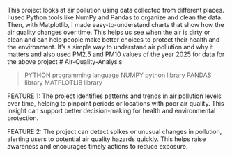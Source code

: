  This project looks at air pollution using data collected from different places. I used Python tools like NumPy and Pandas to organize and clean the data. Then, with Matplotlib, I made easy-to-understand charts that show how the air quality changes over time. This helps us see when the air is dirty or clean and can help people make better choices to protect their health and the environment. It’s a simple way to understand air pollution and why it matters and also used PM2.5 and PM10 values of the year 2025 for data for the above project # Air-Quality-Analysis

> PYTHON programming language
> NUMPY python library
> PANDAS library
> MATPLOTLIB library
> 
FEATURE 1: The project identifies patterns and trends in air pollution levels over time, helping to pinpoint periods or locations with poor air quality. This insight can support better decision-making for health and environmental protection.

FEATURE 2: The project can detect spikes or unusual changes in pollution, alerting users to potential air quality hazards quickly. This helps raise awareness and encourages timely actions to reduce exposure.

